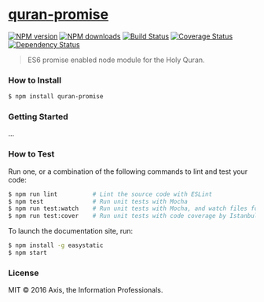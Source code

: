 # [quran-promise](https://github.com/axis-tip/quran-promise)

[![NPM version](http://img.shields.io/npm/v/quran-promise.svg?style=flat-square)](https://www.npmjs.com/package/quran-promise)
[![NPM downloads](http://img.shields.io/npm/dm/quran-promise.svg?style=flat-square)](https://www.npmjs.com/package/quran-promise)
[![Build Status](http://img.shields.io/travis/axis-tip/quran-promise/master.svg?style=flat-square)](https://travis-ci.org/axis-tip/quran-promise)
[![Coverage Status](https://img.shields.io/coveralls/axis-tip/quran-promise.svg?style=flat-square)](https://coveralls.io/axis-tip/quran-promise)
[![Dependency Status](http://img.shields.io/david/axis-tip/quran-promise.svg?style=flat-square)](https://david-dm.org/axis-tip/quran-promise)

> ES6 promise enabled node module for the Holy Quran.

### How to Install

```sh
$ npm install quran-promise
```

### Getting Started

...

### How to Test

Run one, or a combination of the following commands to lint and test your code:

```sh
$ npm run lint          # Lint the source code with ESLint
$ npm test              # Run unit tests with Mocha
$ npm run test:watch    # Run unit tests with Mocha, and watch files for changes
$ npm run test:cover    # Run unit tests with code coverage by Istanbul
```

To launch the documentation site, run:

```sh
$ npm install -g easystatic
$ npm start
```

### License

MIT © 2016 Axis, the Information Professionals.
